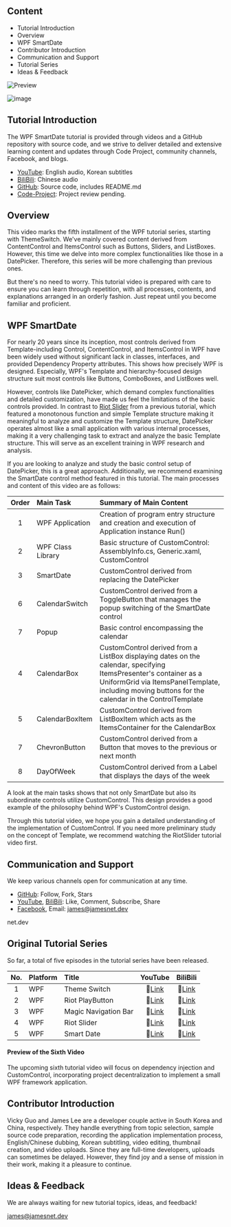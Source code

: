 ## Content

- Tutorial Introduction
- Overview
- WPF SmartDate
- Contributor Introduction
- Communication and Support
- Tutorial Series
- Ideas & Feedback

![Preview](https://github.com/vickyqu115/smartdate/assets/52397976/08fdb5fc-f50e-432f-baf3-e043177a618a)

![image](https://github.com/vickyqu115/smartdate/assets/101777355/e2077f6e-552f-4cb9-ae07-deb350c66d80)

## Tutorial Introduction
The WPF SmartDate tutorial is provided through videos and a GitHub repository with source code, and we strive to deliver detailed and extensive learning content and updates through Code Project, community channels, Facebook, and blogs.

- [YouTube](https://bit.ly/3xOeyMJ): English audio, Korean subtitles
- [BiliBili](https://bit.ly/3xI9DNh): Chinese audio
- [GitHub](https://github.com/vickyqu115/smartdate): Source code, includes README.md
- [Code-Project](https://www.codeproject.com/search.aspx?q=vickyqu115&x=0&y=0&sbo=kw): Project review pending.

## Overview

This video marks the fifth installment of the WPF tutorial series, starting with ThemeSwitch. We've mainly covered content derived from ContentControl and ItemsControl such as Buttons, Sliders, and ListBoxes. However, this time we delve into more complex functionalities like those in a DatePicker. Therefore, this series will be more challenging than previous ones.

But there's no need to worry. This tutorial video is prepared with care to ensure you can learn through repetition, with all processes, contents, and explanations arranged in an orderly fashion. Just repeat until you become familiar and proficient.
## WPF SmartDate

For nearly 20 years since its inception, most controls derived from Template-including Control, ContentControl, and ItemsControl in WPF have been widely used without significant lack in classes, interfaces, and provided Dependency Property attributes. This shows how precisely WPF is designed. Especially, WPF's Template and hierarchy-focused design structure suit most controls like Buttons, ComboBoxes, and ListBoxes well.

However, controls like DatePicker, which demand complex functionalities and detailed customization, have made us feel the limitations of the basic controls provided. In contrast to [Riot Slider](https://bit.ly/3xUkIv2) from a previous tutorial, which featured a monotonous function and simple Template structure making it meaningful to analyze and customize the Template structure, DatePicker operates almost like a small application with various internal processes, making it a very challenging task to extract and analyze the basic Template structure. This will serve as an excellent training in WPF research and analysis.

If you are looking to analyze and study the basic control setup of DatePicker, this is a great approach. Additionally, we recommend examining the SmartDate control method featured in this tutorial. The main processes and content of this video are as follows:

| Order | Main Task | Summary of Main Content |
|:--:|:---|:---|
| 1 | WPF Application | Creation of program entry structure and creation and execution of Application instance Run() |
| 2 | WPF Class Library | Basic structure of CustomControl: AssemblyInfo.cs, Generic.xaml, CustomControl |
| 3 | SmartDate | CustomControl derived from replacing the DatePicker |
| 6 | CalendarSwitch | CustomControl derived from a ToggleButton that manages the popup switching of the SmartDate control |
| 7 | Popup | Basic control encompassing the calendar |
| 4 | CalendarBox | CustomControl derived from a ListBox displaying dates on the calendar, specifying ItemsPresenter's container as a UniformGrid via ItemsPanelTemplate, including moving buttons for the calendar in the ControlTemplate |
| 5 | CalendarBoxItem | CustomControl derived from ListBoxItem which acts as the ItemsContainer for the CalendarBox |
| 7 | ChevronButton | CustomControl derived from a Button that moves to the previous or next month |
| 8 | DayOfWeek | CustomControl derived from a Label that displays the days of the week |

A look at the main tasks shows that not only SmartDate but also its subordinate controls utilize CustomControl. This design provides a good example of the philosophy behind WPF's CustomControl design.

Through this tutorial video, we hope you gain a detailed understanding of the implementation of CustomControl. If you need more preliminary study on the concept of Template, we recommend watching the RiotSlider tutorial video first.

## Communication and Support

We keep various channels open for communication at any time.

- [GitHub](https://github.com/vickyqu115/smartdate): Follow, Fork, Stars
- [YouTube](https://bit.ly/3xOeyMJ), [BiliBili](https://bit.ly/3xI9DNh): Like, Comment, Subscribe, Share
- [Facebook](https://facebook.com/jamesnet214), Email: james@jamesnet.dev

net.dev

## Original Tutorial Series
So far, a total of five episodes in the tutorial series have been released.

| No. | Platform | Title | YouTube | BiliBili |
|:---:|:----|:------|:-----:|:------:|
| 1 | WPF | Theme Switch | :link:[Link](https://bit.ly/3uBkFlQ) | :link:[Link](https://bit.ly/3uHFe08) |
| 2 | WPF | Riot PlayButton | :link:[Link](https://bit.ly/40YoVIo) | :link:[Link](https://bit.ly/49L6dXu) |
| 3 | WPF | Magic Navigation Bar | :link:[Link](https://bit.ly/3TVeRhF) | :link:[Link](https://bit.ly/3UvaOsl) |
| 4 | WPF | Riot Slider | :link:[Link](https://bit.ly/3xUkIv2) | :link:[Link](https://bit.ly/3QiZvkJ) |
| 5 | WPF | Smart Date | :link:[Link](https://bit.ly/3xOeyMJ) | :link:[Link](https://bit.ly/3xI9DNh) |


#### Preview of the Sixth Video

The upcoming sixth tutorial video will focus on dependency injection and CustomControl, incorporating project decentralization to implement a small WPF framework application.

## Contributor Introduction

Vicky Guo and James Lee are a developer couple active in South Korea and China, respectively. They handle everything from topic selection, sample source code preparation, recording the application implementation process, English/Chinese dubbing, Korean subtitling, video editing, thumbnail creation, and video uploads. Since they are full-time developers, uploads can sometimes be delayed. However, they find joy and a sense of mission in their work, making it a pleasure to continue.

## Ideas & Feedback

We are always waiting for new tutorial topics, ideas, and feedback!

james@jamesnet.dev
